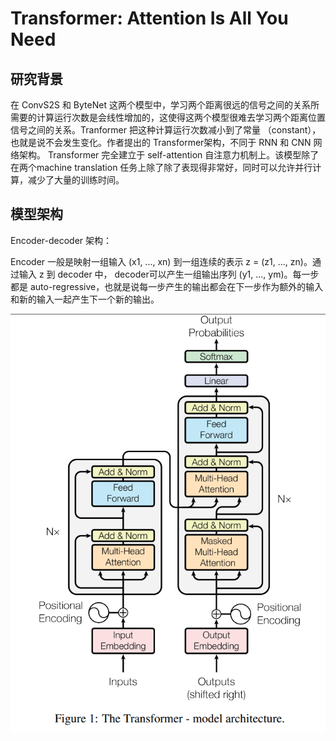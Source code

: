 



# Transformer: Attention Is All You Need


## 研究背景

在 ConvS2S 和 ByteNet 这两个模型中，学习两个距离很远的信号之间的关系所需要的计算运行次数是会线性增加的，这使得这两个模型很难去学习两个距离位置信号之间的关系。Tranformer 把这种计算运行次数减小到了常量 （constant），也就是说不会发生变化。作者提出的 Transformer架构，不同于 RNN 和 CNN 网络架构。 Transformer 完全建立于 self-attention 自注意力机制上。该模型除了在两个machine translation 任务上除了除了表现得非常好，同时可以允许并行计算，减少了大量的训练时间。


## 模型架构

Encoder-decoder 架构：

Encoder 一般是映射一组输入 (x1, ..., xn) 到一组连续的表示 z = (z1, ..., zn)。通过输入 z 到 decoder 中， decoder可以产生一组输出序列 (y1, ..., ym)。每一步都是 auto-regressive，也就是说每一步产生的输出都会在下一步作为额外的输入和新的输入一起产生下一个新的输出。

<img src="https://github.com/xiaoxingchen505/SOA_Deep_Learning/blob/main/images/trans1.png">